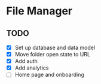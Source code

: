 # File Manager

## TODO

- [x] Set up database and data model
- [x] Move folder open state to URL
- [x] Add auth
- [x] Add analytics
- [ ] Home page and onboarding
